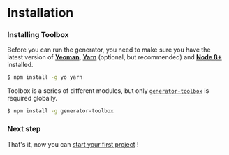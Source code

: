 # Installation

### Installing Toolbox

Before you can run the generator, you need to make sure you have the latest version of **[Yeoman](http://yeoman.io/)**, **[Yarn](https://yarnpkg.com/)** (optional, but recommended) and **[Node 8+](https://nodejs.org/en/)** installed.

```bash
$ npm install -g yo yarn
```

Toolbox is a series of different modules, but only [`generator-toolbox`](https://github.com/frontend/generator-toolbox) is required globally.

```bash
$ npm install -g generator-toolbox
```

### Next step

That's it, now you can [start your first project](generator/new-project.html) !
